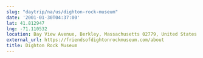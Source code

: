 ```yaml
---
slug: "daytrip/na/us/dighton-rock-museum"
date: '2001-01-30T04:37:00'
lat: 41.812947
lng: -71.110532
location: Bay View Avenue, Berkley, Massachusetts 02779, United States
external_url: https://friendsofdightonrockmuseum.com/about
title: Dighton Rock Museum
---
```



